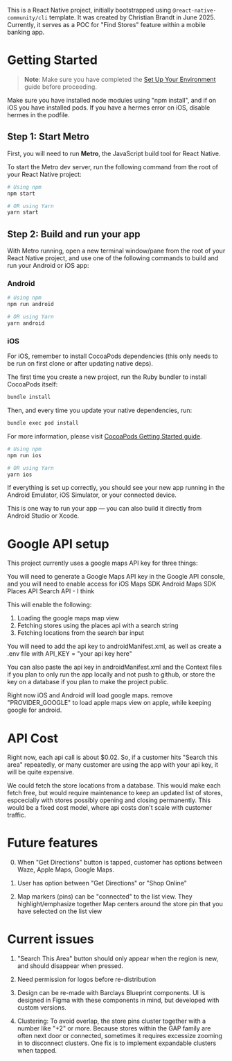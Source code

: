 This is a React Native project, initially bootstrapped using `@react-native-community/cli` template.
It was created by Christian Brandt in June 2025. Currently, it serves as a POC for "Find Stores" feature
within a mobile banking app.

# Getting Started

> **Note**: Make sure you have completed the [Set Up Your Environment](https://reactnative.dev/docs/set-up-your-environment) guide before proceeding.

Make sure you have installed node modules using "npm install", and if on iOS you have installed pods.
If you have a hermes error on iOS, disable hermes in the podfile.

## Step 1: Start Metro

First, you will need to run **Metro**, the JavaScript build tool for React Native.

To start the Metro dev server, run the following command from the root of your React Native project:

```sh
# Using npm
npm start

# OR using Yarn
yarn start
```

## Step 2: Build and run your app

With Metro running, open a new terminal window/pane from the root of your React Native project, and use one of the following commands to build and run your Android or iOS app:

### Android

```sh
# Using npm
npm run android

# OR using Yarn
yarn android
```

### iOS

For iOS, remember to install CocoaPods dependencies (this only needs to be run on first clone or after updating native deps).

The first time you create a new project, run the Ruby bundler to install CocoaPods itself:

```sh
bundle install
```

Then, and every time you update your native dependencies, run:

```sh
bundle exec pod install
```

For more information, please visit [CocoaPods Getting Started guide](https://guides.cocoapods.org/using/getting-started.html).

```sh
# Using npm
npm run ios

# OR using Yarn
yarn ios
```

If everything is set up correctly, you should see your new app running in the Android Emulator, iOS Simulator, or your connected device.

This is one way to run your app — you can also build it directly from Android Studio or Xcode.

# Google API setup

This project currently uses a google maps API key for three things:

You will need to generate a Google Maps API key in the Google API console,
and you will need to enable access for
iOS Maps SDK
Android Maps SDK
Places API
Search API - I think

This will enable the following:

1. Loading the google maps map view
2. Fetching stores using the places api with a search string
3. Fetching locations from the search bar input

You will need to add the api key to androidManifest.xml, as well as create a .env file with API_KEY = "your api key here"

You can also paste the api key in androidManifest.xml and the Context files if you plan to only run the app locally and not push to github, or store the key on a database if you plan to make the project public.

Right now iOS and Android will load google maps. remove "PROVIDER_GOOGLE" to load apple maps view on apple, while keeping google for android.

# API Cost

Right now, each api call is about $0.02. So, if a customer hits "Search this area" repeatedly, or many customer are using the app with your api key, it will be quite expensive.

We could fetch the store locations from a database. This would make each fetch free, but would require maintenance to keep an updated list of stores, espcecially with stores possibly opening and closing permanently.
This would be a fixed cost model, where api costs don't scale with customer traffic.

# Future features

0. When "Get Directions" button is tapped, customer has options between Waze, Apple Maps, Google Maps.

1. User has option between "Get Directions" or "Shop Online"

2. Map markers (pins) can be "connected" to the list view.
   They highlight/emphasize together
   Map centers around the store pin that you have selected on the list view

# Current issues

1. "Search This Area" button should only appear when the region is new, and should disappear when pressed.

2. Need permission for logos before re-distribution

3. Design can be re-made with Barclays Blueprint components.
   UI is designed in Figma with these components in mind, but developed with custom versions.

4. Clustering: To avoid overlap, the store pins cluster together with a number like "+2" or more.
   Because stores within the GAP family are often next door or connected, sometimes it requires
   excessize zooming in to disconnect clusters. One fix is to implement expandable clusters when tapped.
